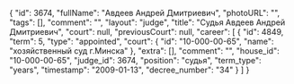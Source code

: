 {
    "id": 3674,
    "fullName": "Авдеев Андрей Дмитриевич",
    "photoURL": "",
    "tags": [],
    "comment": "",
    "layout": "judge",
    "title": "Судья Авдеев Андрей Дмитриевич",
    "court": null,
    "previousCourt": null,
    "career": [
        {
            "id": 4849,
            "term": 5,
            "type": "appointed",
            "court": {
                "id": "10-000-00-65",
                "name": "хозяйственный суд г.Минска"
            },
            "extra": [],
            "comment": "",
            "house_id": "10-000-00-65",
            "judge_id": 3674,
            "position": "судья",
            "term_type": "years",
            "timestamp": "2009-01-13",
            "decree_number": "34"
        }
    ]
}